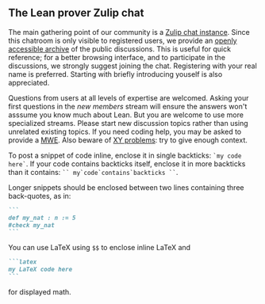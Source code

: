 ## The Lean prover Zulip chat

The main gathering point of our community is a
[Zulip chat instance](https://leanprover.zulipchat.com).
Since this chatroom is only visible to registered users, we provide an
[openly accessible archive](https://leanprover-community.github.io/archive/)
of the public discussions.
This is useful for quick reference; for a better browsing interface,
and to participate in the discussions, we strongly suggest joining the chat.
Registering with your real name is preferred.
Starting with briefly introducing youself is also appreciated.

Questions from users at all levels of expertise are welcomed.
Asking your first questions in the *new members* stream will ensure the answers
won't asssume you know much about Lean. But you are welcome to use more specialized streams.
Please start new discussion topics rather than using unrelated existing topics.
If you need coding help, you may be asked to provide a [MWE](mwe.html).
Also beware of [XY problems](https://mywiki.wooledge.org/XyProblem): try to give enough context.

To post a snippet of code inline, enclose it in single backticks: `` `my code here` ``.
If your code contains backticks itself, enclose it in more backticks than it contains:
``` `` my`code`contains`backticks `` ```.

Longer snippets should be enclosed between two lines containing three back-quotes, as in:
````md
```
def my_nat : n := 5
#check my_nat
```
````

You can use LaTeX using `$$` to enclose inline LaTeX and
````md
```latex
my LaTeX code here
```
````

for displayed math.
